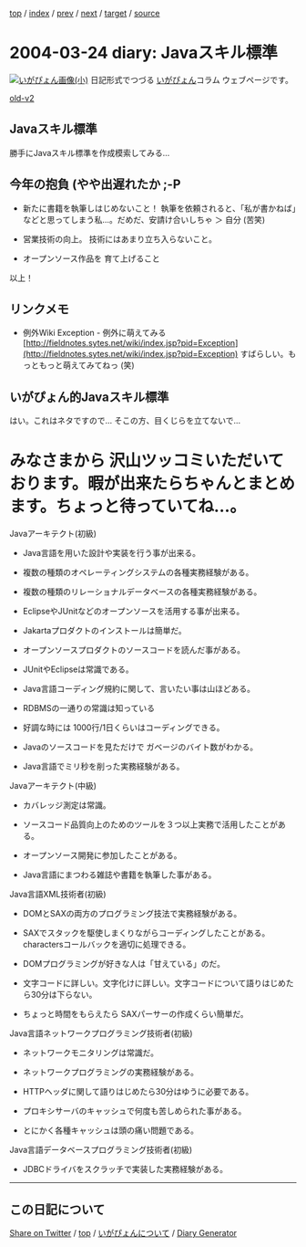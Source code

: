 [top](../index.html) 
 / [index](index.html) 
 / [prev](ig040323.html) 
 / [next](ig040325.html) 
 / [target](https://igapyon.github.io/diary/2004/ig040324.html) 
 / [source](https://github.com/igapyon/diary/blob/gh-pages/2004/ig040324.html.src.md) 

2004-03-24 diary: Javaスキル標準
=====================================================================================================
[![いがぴょん画像(小)](https://igapyon.github.io/diary/images/iga200306s.jpg "いがぴょん")](https://igapyon.github.io/diary/memo/memoigapyon.html) 日記形式でつづる [いがぴょん](https://igapyon.github.io/diary/memo/memoigapyon.html)コラム ウェブページです。

[old-v2](ig040324-orig.html)

## Javaスキル標準

勝手にJavaスキル標準を作成模索してみる…


## 今年の抱負 (やや出遅れたか ;-P

* 新たに書籍を執筆しはじめないこと！
  執筆を依頼されると、「私が書かねば」などと思ってしまう私…。だめだ、安請け合いしちゃ
  ＞ 自分 (苦笑)
  
* 営業技術の向上。
  技術にはあまり立ち入らないこと。
  
* オープンソース作品を 育て上げること

以上！

## リンクメモ

* 例外Wiki
  Exception - 例外に萌えてみる
  [http://fieldnotes.sytes.net/wiki/index.jsp?pid=Exception](http://fieldnotes.sytes.net/wiki/index.jsp?pid=Exception)
  すばらしい。もっともっと萌えてみてねっ (笑)

## いがぴょん的Javaスキル標準

はい。これはネタですので… そこの方、目くじらを立てないで…
# みなさまから 沢山ツッコミいただいております。暇が出来たらちゃんとまとめます。ちょっと待っていてね…。

Javaアーキテクト(初級)

* Java言語を用いた設計や実装を行う事が出来る。
  
* 複数の種類のオペレーティングシステムの各種実務経験がある。
  
* 複数の種類のリレーショナルデータベースの各種実務経験がある。
  
* EclipseやJUnitなどのオープンソースを活用する事が出来る。
  
* Jakartaプロダクトのインストールは簡単だ。
  
* オープンソースプロダクトのソースコードを読んだ事がある。
  
* JUnitやEclipseは常識である。
  
* Java言語コーディング規約に関して、言いたい事は山ほどある。
  
* RDBMSの一通りの常識は知っている
  
* 好調な時には 1000行/1日くらいはコーディングできる。
  
* Javaのソースコードを見ただけで ガベージのバイト数がわかる。
  
* Java言語でミリ秒を削った実務経験がある。

Javaアーキテクト(中級)

* カバレッジ測定は常識。
  
* ソースコード品質向上のためのツールを３つ以上実務で活用したことがある。
  
* オープンソース開発に参加したことがある。
  
* Java言語にまつわる雑誌や書籍を執筆した事がある。

Java言語XML技術者(初級)

* DOMとSAXの両方のプログラミング技法で実務経験がある。
  
* SAXでスタックを駆使しまくりながらコーディングしたことがある。charactersコールバックを適切に処理できる。
  
* DOMプログラミングが好きな人は「甘えている」のだ。
  
* 文字コードに詳しい。文字化けに詳しい。文字コードについて語りはじめたら30分は下らない。
  
* ちょっと時間をもらえたら SAXパーサーの作成くらい簡単だ。

Java言語ネットワークプログラミング技術者(初級)

* ネットワークモニタリングは常識だ。
  
* ネットワークプログラミングの実務経験がある。
  
* HTTPヘッダに関して語りはじめたら30分はゆうに必要である。
  
* プロキシサーバのキャッシュで何度も苦しめられた事がある。
  
* とにかく各種キャッシュは頭の痛い問題である。

Java言語データベースプログラミング技術者(初級)

* JDBCドライバをスクラッチで実装した実務経験がある。

----------------------------------------------------------------------------------------------------

## この日記について

[Share on Twitter](https://twitter.com/intent/tweet?hashtags=igapyon%2Cdiary%2C%E3%81%84%E3%81%8C%E3%81%B4%E3%82%87%E3%82%93&text=Java%E3%82%B9%E3%82%AD%E3%83%AB%E6%A8%99%E6%BA%96&url=https%3A%2F%2Figapyon.github.io%2Fdiary%2F2004%2Fig040324.html) / [top](../index.html) / [いがぴょんについて](https://igapyon.github.io/diary/memo/memoigapyon.html) / [Diary Generator](https://github.com/igapyon/igapyonv3)
